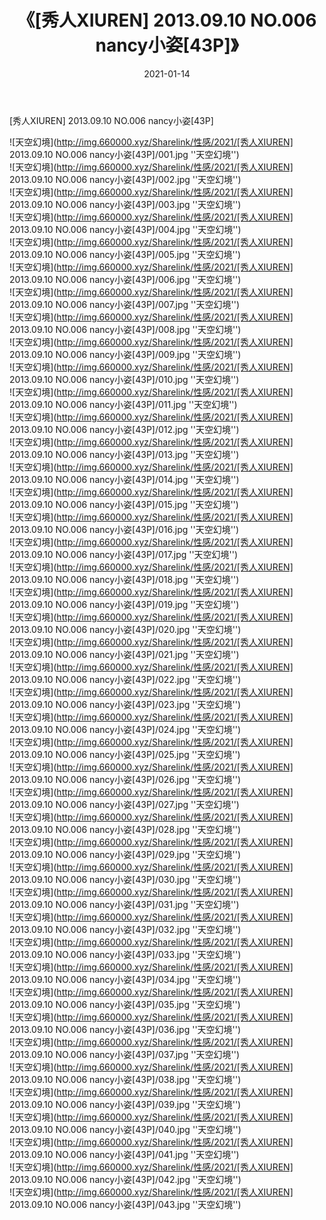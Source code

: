 ﻿---
layout: post
title:  《[秀人XIUREN] 2013.09.10 NO.006 nancy小姿[43P]》
date:   2021-01-14
img: http://img.660000.xyz/Sharelink/性感/2021/[秀人XIUREN] 2013.09.10 NO.006 nancy小姿[43P]/000.jpg
categories: [美女, 性感, 泳衣]
---

[秀人XIUREN] 2013.09.10 NO.006 nancy小姿[43P]



![天空幻境](http://img.660000.xyz/Sharelink/性感/2021/[秀人XIUREN] 2013.09.10 NO.006 nancy小姿[43P]/001.jpg ''天空幻境'') <br>
![天空幻境](http://img.660000.xyz/Sharelink/性感/2021/[秀人XIUREN] 2013.09.10 NO.006 nancy小姿[43P]/002.jpg ''天空幻境'') <br>
![天空幻境](http://img.660000.xyz/Sharelink/性感/2021/[秀人XIUREN] 2013.09.10 NO.006 nancy小姿[43P]/003.jpg ''天空幻境'') <br>
![天空幻境](http://img.660000.xyz/Sharelink/性感/2021/[秀人XIUREN] 2013.09.10 NO.006 nancy小姿[43P]/004.jpg ''天空幻境'') <br>
![天空幻境](http://img.660000.xyz/Sharelink/性感/2021/[秀人XIUREN] 2013.09.10 NO.006 nancy小姿[43P]/005.jpg ''天空幻境'') <br>
![天空幻境](http://img.660000.xyz/Sharelink/性感/2021/[秀人XIUREN] 2013.09.10 NO.006 nancy小姿[43P]/006.jpg ''天空幻境'') <br>
![天空幻境](http://img.660000.xyz/Sharelink/性感/2021/[秀人XIUREN] 2013.09.10 NO.006 nancy小姿[43P]/007.jpg ''天空幻境'') <br>
![天空幻境](http://img.660000.xyz/Sharelink/性感/2021/[秀人XIUREN] 2013.09.10 NO.006 nancy小姿[43P]/008.jpg ''天空幻境'') <br>
![天空幻境](http://img.660000.xyz/Sharelink/性感/2021/[秀人XIUREN] 2013.09.10 NO.006 nancy小姿[43P]/009.jpg ''天空幻境'') <br>
![天空幻境](http://img.660000.xyz/Sharelink/性感/2021/[秀人XIUREN] 2013.09.10 NO.006 nancy小姿[43P]/010.jpg ''天空幻境'') <br>
![天空幻境](http://img.660000.xyz/Sharelink/性感/2021/[秀人XIUREN] 2013.09.10 NO.006 nancy小姿[43P]/011.jpg ''天空幻境'') <br>
![天空幻境](http://img.660000.xyz/Sharelink/性感/2021/[秀人XIUREN] 2013.09.10 NO.006 nancy小姿[43P]/012.jpg ''天空幻境'') <br>
![天空幻境](http://img.660000.xyz/Sharelink/性感/2021/[秀人XIUREN] 2013.09.10 NO.006 nancy小姿[43P]/013.jpg ''天空幻境'') <br>
![天空幻境](http://img.660000.xyz/Sharelink/性感/2021/[秀人XIUREN] 2013.09.10 NO.006 nancy小姿[43P]/014.jpg ''天空幻境'') <br>
![天空幻境](http://img.660000.xyz/Sharelink/性感/2021/[秀人XIUREN] 2013.09.10 NO.006 nancy小姿[43P]/015.jpg ''天空幻境'') <br>
![天空幻境](http://img.660000.xyz/Sharelink/性感/2021/[秀人XIUREN] 2013.09.10 NO.006 nancy小姿[43P]/016.jpg ''天空幻境'') <br>
![天空幻境](http://img.660000.xyz/Sharelink/性感/2021/[秀人XIUREN] 2013.09.10 NO.006 nancy小姿[43P]/017.jpg ''天空幻境'') <br>
![天空幻境](http://img.660000.xyz/Sharelink/性感/2021/[秀人XIUREN] 2013.09.10 NO.006 nancy小姿[43P]/018.jpg ''天空幻境'') <br>
![天空幻境](http://img.660000.xyz/Sharelink/性感/2021/[秀人XIUREN] 2013.09.10 NO.006 nancy小姿[43P]/019.jpg ''天空幻境'') <br>
![天空幻境](http://img.660000.xyz/Sharelink/性感/2021/[秀人XIUREN] 2013.09.10 NO.006 nancy小姿[43P]/020.jpg ''天空幻境'') <br>
![天空幻境](http://img.660000.xyz/Sharelink/性感/2021/[秀人XIUREN] 2013.09.10 NO.006 nancy小姿[43P]/021.jpg ''天空幻境'') <br>
![天空幻境](http://img.660000.xyz/Sharelink/性感/2021/[秀人XIUREN] 2013.09.10 NO.006 nancy小姿[43P]/022.jpg ''天空幻境'') <br>
![天空幻境](http://img.660000.xyz/Sharelink/性感/2021/[秀人XIUREN] 2013.09.10 NO.006 nancy小姿[43P]/023.jpg ''天空幻境'') <br>
![天空幻境](http://img.660000.xyz/Sharelink/性感/2021/[秀人XIUREN] 2013.09.10 NO.006 nancy小姿[43P]/024.jpg ''天空幻境'') <br>
![天空幻境](http://img.660000.xyz/Sharelink/性感/2021/[秀人XIUREN] 2013.09.10 NO.006 nancy小姿[43P]/025.jpg ''天空幻境'') <br>
![天空幻境](http://img.660000.xyz/Sharelink/性感/2021/[秀人XIUREN] 2013.09.10 NO.006 nancy小姿[43P]/026.jpg ''天空幻境'') <br>
![天空幻境](http://img.660000.xyz/Sharelink/性感/2021/[秀人XIUREN] 2013.09.10 NO.006 nancy小姿[43P]/027.jpg ''天空幻境'') <br>
![天空幻境](http://img.660000.xyz/Sharelink/性感/2021/[秀人XIUREN] 2013.09.10 NO.006 nancy小姿[43P]/028.jpg ''天空幻境'') <br>
![天空幻境](http://img.660000.xyz/Sharelink/性感/2021/[秀人XIUREN] 2013.09.10 NO.006 nancy小姿[43P]/029.jpg ''天空幻境'') <br>
![天空幻境](http://img.660000.xyz/Sharelink/性感/2021/[秀人XIUREN] 2013.09.10 NO.006 nancy小姿[43P]/030.jpg ''天空幻境'') <br>
![天空幻境](http://img.660000.xyz/Sharelink/性感/2021/[秀人XIUREN] 2013.09.10 NO.006 nancy小姿[43P]/031.jpg ''天空幻境'') <br>
![天空幻境](http://img.660000.xyz/Sharelink/性感/2021/[秀人XIUREN] 2013.09.10 NO.006 nancy小姿[43P]/032.jpg ''天空幻境'') <br>
![天空幻境](http://img.660000.xyz/Sharelink/性感/2021/[秀人XIUREN] 2013.09.10 NO.006 nancy小姿[43P]/033.jpg ''天空幻境'') <br>
![天空幻境](http://img.660000.xyz/Sharelink/性感/2021/[秀人XIUREN] 2013.09.10 NO.006 nancy小姿[43P]/034.jpg ''天空幻境'') <br>
![天空幻境](http://img.660000.xyz/Sharelink/性感/2021/[秀人XIUREN] 2013.09.10 NO.006 nancy小姿[43P]/035.jpg ''天空幻境'') <br>
![天空幻境](http://img.660000.xyz/Sharelink/性感/2021/[秀人XIUREN] 2013.09.10 NO.006 nancy小姿[43P]/036.jpg ''天空幻境'') <br>
![天空幻境](http://img.660000.xyz/Sharelink/性感/2021/[秀人XIUREN] 2013.09.10 NO.006 nancy小姿[43P]/037.jpg ''天空幻境'') <br>
![天空幻境](http://img.660000.xyz/Sharelink/性感/2021/[秀人XIUREN] 2013.09.10 NO.006 nancy小姿[43P]/038.jpg ''天空幻境'') <br>
![天空幻境](http://img.660000.xyz/Sharelink/性感/2021/[秀人XIUREN] 2013.09.10 NO.006 nancy小姿[43P]/039.jpg ''天空幻境'') <br>
![天空幻境](http://img.660000.xyz/Sharelink/性感/2021/[秀人XIUREN] 2013.09.10 NO.006 nancy小姿[43P]/040.jpg ''天空幻境'') <br>
![天空幻境](http://img.660000.xyz/Sharelink/性感/2021/[秀人XIUREN] 2013.09.10 NO.006 nancy小姿[43P]/041.jpg ''天空幻境'') <br>
![天空幻境](http://img.660000.xyz/Sharelink/性感/2021/[秀人XIUREN] 2013.09.10 NO.006 nancy小姿[43P]/042.jpg ''天空幻境'') <br>
![天空幻境](http://img.660000.xyz/Sharelink/性感/2021/[秀人XIUREN] 2013.09.10 NO.006 nancy小姿[43P]/043.jpg ''天空幻境'') <br>